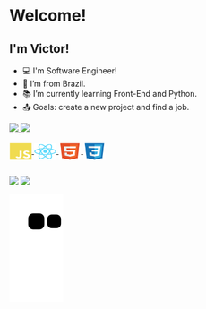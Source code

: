 # Welcome!

## I'm Victor!

- :computer: I'm Software Engineer!
- :house_with_garden: I’m from Brazil.
- :books: I’m currently learning Front-End and Python.
- :outbox_tray: Goals: create a new project and find a job.

<div align="left">
  <a href="https://github.com/barcelosvs">
  <img height="180em" src="https://github-readme-stats.vercel.app/api?username=barcelosvs&show_icons=true&theme=dark&include_all_commits=true&count_private=true"/>
  <img height="180em" src="https://github-readme-stats.vercel.app/api/top-langs/?username=barcelosvs&layout=compact&langs_count=7&theme=dark"/>
</div>
<div style="display: inline_block"><br>
  <img align="center" alt="Rafa-Js" height="30" width="40" src="https://raw.githubusercontent.com/devicons/devicon/master/icons/javascript/javascript-plain.svg">
  <img align="center" alt="Rafa-React" height="30" width="40" src="https://raw.githubusercontent.com/devicons/devicon/master/icons/react/react-original.svg">
  <img align="center" alt="Rafa-HTML" height="30" width="40" src="https://raw.githubusercontent.com/devicons/devicon/master/icons/html5/html5-original.svg">
  <img align="center" alt="Rafa-CSS" height="30" width="40" src="https://raw.githubusercontent.com/devicons/devicon/master/icons/css3/css3-original.svg">
</div>  
</div>
  
  ##
 
<div> 
  <a href = "victorbarcelos343@gmail.com"><img src="https://img.shields.io/badge/Gmail-D14836?style=for-the-badge&logo=gmail&logoColor=white" target="_blank"></a>
  <a href="https://www.linkedin.com/in/barcelosvs" target="_blank"><img src="https://img.shields.io/badge/-LinkedIn-%230077B5?style=for-the-badge&logo=linkedin&logoColor=white" target="_blank"></a> 

  ![Snake animation](https://github.com/barcelosvs/barcelosvs/blob/output/github-contribution-grid-snake.svg)
 
</div>

